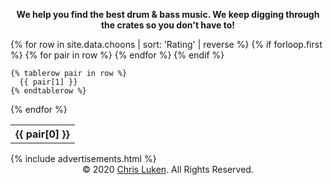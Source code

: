 <head><script data-ad-client="ca-pub-4712055147463047" async src="https://pagead2.googlesyndication.com/pagead/js/adsbygoogle.js"></script></head>
<p style="text-align: center;"><b>We help you find the best drum & bass music. We keep digging through the crates so you don't have to!</b></p>
<table id="sampleTable" class="display">
  {% for row in site.data.choons | sort: 'Rating' | reverse  %}
    {% if forloop.first %}
    <tr>
      {% for pair in row %}
        <th>{{ pair[0] }}</th>
      {% endfor %}
    </tr>
    {% endif %}

    {% tablerow pair in row %}
      {{ pair[1] }}
    {% endtablerow %}
  {% endfor %}
</table>
{% include advertisements.html %}
<center><footer>&copy; 2020 <a href='https://www.linkedin.com/in/csluken/'>Chris Luken</a>. All Rights Reserved.</footer></center>
